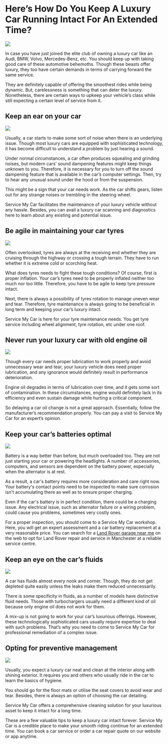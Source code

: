 # Here’s How Do You Keep A Luxury Car Running Intact For An Extended Time?
![](https://s3-ap-northeast-1.amazonaws.com/g0v-hackmd-images/uploads/upload_a8319d842f5035ab79fd6ab2b8aaaffe.png)

In case you have just joined the elite club of owning a luxury car like an Audi, BMW, Volvo, Mercedes-Benz, etc. You should keep up with taking good care of these automotive behemoths. Though these beasts offer luxury, they too have certain demands in terms of carrying forward the same service.

They are definitely capable of offering the smoothest rides while being dynamic. But, carelessness is something that can deter the luxury. Nonetheless, there are certain ways to upkeep your vehicle’s class while still expecting a certain level of service from it.

## Keep an ear on your car
![](https://s3-ap-northeast-1.amazonaws.com/g0v-hackmd-images/uploads/upload_2c5a6ad1e4a64e987bf120278a0a80af.png)

Usually, a car starts to make some sort of noise when there is an underlying issue. Though most luxury cars are equipped with sophisticated technology, it has become difficult to understand a problem by just hearing a sound.

Under normal circumstances, a car often produces squealing and grinding noises, but modern cars’ sound dampening features might keep things unknown to you. Therefore, it is necessary for you to turn off the sound dampening feature that is available in the car’s computer settings. Then, try to hear any unusual sound under the hood or from the suspension.

This might be a sign that your car needs work. As the car shifts gears, listen out for any strange noises or trembling in the steering wheel.

Service My Car facilitates the maintenance of your luxury vehicle without any hassle. Besides, you can avail a luxury car scanning and diagnostics here to learn about any existing and potential issue.

## Be agile in maintaining your car tyres
![](https://s3-ap-northeast-1.amazonaws.com/g0v-hackmd-images/uploads/upload_6b97ad46022c4fe063fd58bf48f7e220.png)

Often overlooked, tyres are always at the receiving end whether they are cruising through the highway or crossing a tough terrain. They have to run whether it is extreme cold or scorching heat.

What does tyres needs to fight these tough conditions? Of course, first is proper inflation. Your car’s tyres need to be properly inflated neither too much nor too little. Therefore, you have to be agile to keep tyre pressure intact.

Next, there is always a possibility of tyres rotation to manage uneven wear and tear. Therefore, tyre maintenance is always going to be beneficial in long term and keeping your car’s luxury intact.

Service My Car is here for your tyre maintenance needs. You get tyre service including wheel alignment, tyre rotation, etc under one roof.

## Never run your luxury car with old engine oil
![](https://s3-ap-northeast-1.amazonaws.com/g0v-hackmd-images/uploads/upload_1f522a3ccf600639f0d3d5d7ebe203d6.png)

Though every car needs proper lubrication to work properly and avoid unnecessary wear and tear, your luxury vehicle does need proper lubrication, and any ignorance would definitely result in performance deterioration.

Engine oil degrades in terms of lubrication over time, and it gets some sort of contamination. In these circumstances, engine would definitely lack in its efficiency and even sustain damage while hurting a critical component.

So delaying a car oil change is not a great approach. Essentially, follow the manufacturer’s recommendation properly. You can pay a visit to Service My Car for an expert’s opinion.

## Keep your car’s batteries optimal
![](https://s3-ap-northeast-1.amazonaws.com/g0v-hackmd-images/uploads/upload_6e88bee1ae2a1e4fb3ddd98b8e4b9cca.png)

Battery is a way better than before, but much overloaded too.  They are not just starting your car or powering the headlights. A number of accessories, computers, and sensors are dependent on the battery power, especially when the alternator is at rest.

As a result, a car's battery requires more consideration and care right now. Your battery's contact points need to be inspected to make sure corrosion isn't accumulating there as well as to ensure proper charging.

Even if the car's battery is in perfect condition, there could be a charging issue. Any electrical issue, such as alternator failure or a wiring problem, could cause you problems, sometimes very costly ones.

For a proper inspection, you should come to a Service My Car workshop. Here, you will get an expert assessment and a car battery replacement at a very reasonable price. You can search for a [Land Rover garage near me](https://servicemycar.com/uk/land-rover-service-manchester) on the web to opt for Land Rover repair and service in Manchester at a reliable service centre.

## Keep an eye on the car’s fluids
![](https://s3-ap-northeast-1.amazonaws.com/g0v-hackmd-images/uploads/upload_b211f30bfbec3fabedeb1ad2e676d6ad.png)

A car has fluids almost every nook and corner. Though, they do not get depleted quite easily unless the leaks make them reduced unnecessarily.

There is some specificity in fluids, as a number of models have distinctive fluid needs. Those with turbochargers usually need a different kind of oil because only engine oil does not work for them.

A mix-up is not going to work for your car’s luxurious offerings. However, these technologically sophisticated cars usually require expertise to deal with such problems. That’s why you need to come to Service My Car for professional remediation of a complex issue.

## Opting for preventive management
![](https://s3-ap-northeast-1.amazonaws.com/g0v-hackmd-images/uploads/upload_0c3e3c38d55201e2f57944b121ae0cda.png)

Usually, you expect a luxury car neat and clean at the interior along with shining exterior. It requires you and others who usually ride in the car to learn the basics of hygiene.

You should go for the floor mats or utilise the seat covers to avoid wear and tear. Besides, there is always an option of choosing the car detailing.

Service My Car offers a comprehensive cleaning solution for your luxurious asset to keep it intact for a long time.

These are a few valuable tips to keep a luxury car intact forever. Service My Car is a credible place to make your smooth riding continue for an extended time. You can book a car service or order a car repair quote on our website or app anytime.
